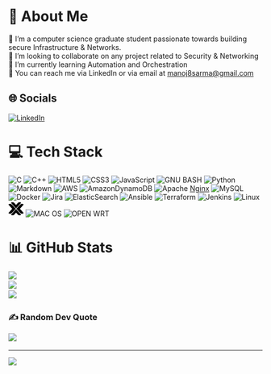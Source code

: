 # 💫 About Me

🔭 I’m a computer science graduate student passionate towards building secure Infrastructure & Networks. <br>👯 I’m looking to collaborate on any project related to Security & Networking<br>🌱 I’m currently learning Automation and Orchestration<br> 📩 You can reach me via LinkedIn or via email at manoj8sarma@gmail.com

## 🌐 Socials

[![LinkedIn](https://img.shields.io/badge/LinkedIn-%230077B5.svg?logo=linkedin&logoColor=white)](https://linkedin.com/in/manojyeddanapudi)

# 💻 Tech Stack

![C](https://img.shields.io/badge/c-%2300599C.svg?style=for-the-badge&logo=c&logoColor=white) ![C++](https://img.shields.io/badge/c++-%2300599C.svg?style=for-the-badge&logo=c%2B%2B&logoColor=white) ![HTML5](https://img.shields.io/badge/html5-%23E34F26.svg?style=for-the-badge&logo=html5&logoColor=white) ![CSS3](https://img.shields.io/badge/css3-%231572B6.svg?style=for-the-badge&logo=css3&logoColor=white) ![JavaScript](https://img.shields.io/badge/javascript-%23323330.svg?style=for-the-badge&logo=javascript&logoColor=%23F7DF1E) ![GNU BASH]( https://img.shields.io/badge/GNU%20Bash-4EAA25?style=for-the-badge&logo=GNU%20Bash&logoColor=white) ![Python](https://img.shields.io/badge/python-3670A0?style=for-the-badge&logo=python&logoColor=ffdd54) ![Markdown](https://img.shields.io/badge/markdown-%23000000.svg?style=for-the-badge&logo=markdown&logoColor=white)  ![AWS](https://img.shields.io/badge/AWS-%23FF9900.svg?style=for-the-badge&logo=amazon-aws&logoColor=white)  ![AmazonDynamoDB](https://img.shields.io/badge/Amazon%20DynamoDB-4053D6?style=for-the-badge&logo=Amazon%20DynamoDB&logoColor=white) ![Apache](https://img.shields.io/badge/apache-%23D42029.svg?style=for-the-badge&logo=apache&logoColor=white) [Nginx](https://img.shields.io/badge/nginx-%23009639.svg?style=for-the-badge&logo=nginx&logoColor=white) ![MySQL](https://img.shields.io/badge/mysql-%2300f.svg?style=for-the-badge&logo=mysql&logoColor=white) ![Docker](https://img.shields.io/badge/docker-%230db7ed.svg?style=for-the-badge&logo=docker&logoColor=white) ![Jira](https://img.shields.io/badge/jira-%230A0FFF.svg?style=for-the-badge&logo=jira&logoColor=white) ![ElasticSearch](https://img.shields.io/badge/-ElasticSearch-005571?style=for-the-badge&logo=elasticsearch) ![Ansible](https://img.shields.io/badge/ansible-%231A1918.svg?style=for-the-badge&logo=ansible&logoColor=white) ![Terraform](https://img.shields.io/badge/terraform-%235835CC.svg?style=for-the-badge&logo=terraform&logoColor=white)  ![Jenkins](https://img.shields.io/badge/jenkins-%232C5263.svg?style=for-the-badge&logo=jenkins&logoColor=white)  ![Linux](https://img.shields.io/badge/Linux-FCC624?style=for-the-badge&logo=linux&logoColor=black)  <img src="proxmox.svg" width="30" /> ![MAC OS](https://img.shields.io/badge/mac%20os-000000?style=for-the-badge&logo=apple&logoColor=white)  ![OPEN WRT](https://img.shields.io/badge/OpenWrt-00B5E2?style=for-the-badge&logo=OpenWrt&logoColor=white)

# 📊 GitHub Stats

![](https://github-readme-stats.vercel.app/api?username=07Manoj&theme=blue-green&hide_border=false&include_all_commits=true&count_private=true)<br/>
![](https://github-readme-streak-stats.herokuapp.com/?user=07Manoj&theme=blue-green&hide_border=false)<br/>
![](https://github-readme-stats.vercel.app/api/top-langs/?username=07Manoj&theme=blue-green&hide_border=false&include_all_commits=true&count_private=true&layout=compact)

### ✍️ Random Dev Quote

![](https://quotes-github-readme.vercel.app/api?type=vetical&theme=radical)

---
[![](https://visitcount.itsvg.in/api?id=07Manoj&icon=0&color=8)](https://visitcount.itsvg.in)

<!-- Proudly created with GPRM ( https://gprm.itsvg.in ) -->